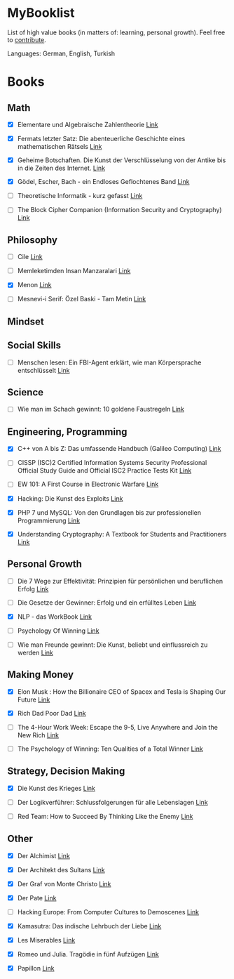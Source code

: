 # MyBooklist
List of high value books (in matters of: learning, personal growth). Feel free to [contribute](contributing.md).

Languages: German, English, Turkish


# Books


## Math
- [x] Elementare und Algebraische Zahlentheorie [Link](https://www.amazon.de/gp/product/3834812560/ref=as_li_tl?ie=UTF8&camp=1638&creative=6742&creativeASIN=3834812560&linkCode=as2&tag=yakupates-21&linkId=475c5584544049a7f2be580dcc2deb57)
- [x] Fermats letzter Satz: Die abenteuerliche Geschichte eines mathematischen Rätsels [Link](http://amzn.to/2eWzhG2)
- [x] Geheime Botschaften. Die Kunst der Verschlüsselung von der Antike bis in die Zeiten des Internet. [Link](http://amzn.to/2eXC5mg)
- [x] Gödel, Escher, Bach - ein Endloses Geflochtenes Band [Link](http://amzn.to/2wTo1yG)
- [ ] Theoretische Informatik - kurz gefasst [Link](http://amzn.to/2xQOBsr)
- [ ] The Block Cipher Companion (Information Security and Cryptography) [Link](http://amzn.to/2wJhkRs)


## Philosophy
- [ ] Cile [Link](http://amzn.to/2w3OlJk)
- [ ] Memleketimden Insan Manzaralari [Link](http://amzn.to/2w3ziiV)
- [x] Menon [Link](https://www.amazon.de/gp/product/1484049829/ref=as_li_tl?ie=UTF8&tag=yakupates-21&camp=1638&creative=6742&linkCode=as2&creativeASIN=1484049829&linkId=04a38cff5dfded7026aa33d48687884b)
- [ ] Mesnevi-i Serif: Özel Baski - Tam Metin [Link](http://amzn.to/2eMN3LE)


## Mindset


## Social Skills
- [ ] Menschen lesen: Ein FBI-Agent erklärt, wie man Körpersprache entschlüsselt [Link](https://www.amazon.de/gp/product/3868822135/ref=as_li_tl?ie=UTF8&tag=yakupates-21&camp=1638&creative=6742&linkCode=as2&creativeASIN=3868822135&linkId=6cffdf144533d6ce26d374bee4b8b4fd)


## Science


- [ ] Wie man im Schach gewinnt: 10 goldene Faustregeln [Link](http://amzn.to/2yhwiw6)
## Engineering, Programming
- [x] C++ von A bis Z: Das umfassende Handbuch (Galileo Computing) [Link](http://amzn.to/2j9L98Z)
- [ ] CISSP (ISC)2 Certified Information Systems Security Professional Official Study Guide and Official ISC2 Practice Tests Kit [Link](http://amzn.to/2jiVIXD)
- [ ] EW 101: A First Course in Electronic Warfare [Link](http://amzn.to/2w3uBph)
- [x] Hacking: Die Kunst des Exploits [Link](http://amzn.to/2eTVzZ7)
- [x] PHP 7 und MySQL: Von den Grundlagen bis zur professionellen Programmierung [Link](http://amzn.to/2j9Z3bf)
- [x] Understanding Cryptography: A Textbook for Students and Practitioners [Link](http://amzn.to/2xV0zkL)


## Personal Growth
- [ ] Die 7 Wege zur Effektivität: Prinzipien für persönlichen und beruflichen Erfolg [Link](http://amzn.to/2y12mVC)
- [ ] Die Gesetze der Gewinner: Erfolg und ein erfülltes Leben [Link](http://amzn.to/2eZtu2D)
- [x] NLP - das WorkBook [Link](https://www.amazon.de/gp/product/3935767579/ref=as_li_tl?ie=UTF8&tag=yakupates-21&camp=1638&creative=6742&linkCode=as2&creativeASIN=3935767579&linkId=748dc27304d220905f40de8e196d053f)
- [ ] Psychology Of Winning [Link](http://amzn.to/2xcmjL2)
- [ ] Wie man Freunde gewinnt: Die Kunst, beliebt und einflussreich zu werden [Link](http://amzn.to/2f0oBq1)


## Making Money
- [x] Elon Musk : How the Billionaire CEO of Spacex and Tesla is Shaping Our Future [Link](https://www.amazon.de/gp/product/0753557525/ref=as_li_tl?ie=UTF8&tag=yakupates-21&camp=1638&creative=6742&linkCode=as2&creativeASIN=0753557525&linkId=9f565aab7fd997545c455e9c67b02fd2)
- [x] Rich Dad Poor Dad [Link](https://www.amazon.de/gp/product/3898798828/ref=as_li_tl?ie=UTF8&tag=yakupates-21&camp=1638&creative=6742&linkCode=as2&creativeASIN=3898798828&linkId=c2844800d7797f222bad59091dca9043)
- [ ] The 4-Hour Work Week: Escape the 9-5, Live Anywhere and Join the New Rich [Link](http://amzn.to/2hbfpvR)
- [ ] The Psychology of Winning: Ten Qualities of a Total Winner [Link](http://amzn.to/2haOTCY)


## Strategy, Decision Making
- [x] Die Kunst des Krieges [Link](http://amzn.to/2jaqCRJ)
- [ ] Der Logikverführer: Schlussfolgerungen für alle Lebenslagen [Link](https://www.amazon.de/gp/product/B009625JDQ/ref=as_li_tl?ie=UTF8&tag=yakupates-21&camp=1638&creative=6742&linkCode=as2&creativeASIN=B009625JDQ&linkId=f3642cce75074de986bf76b151f20d5f)
- [ ] Red Team: How to Succeed By Thinking Like the Enemy [Link](http://amzn.to/2frZ8CP)


## Other
- [x] Der Alchimist [Link](http://amzn.to/2vSnMGT)
- [x] Der Architekt des Sultans [Link](http://amzn.to/2vRPALL)
- [x] Der Graf von Monte Christo [Link](http://amzn.to/2wOvNdv)
- [x] Der Pate [Link](https://www.amazon.de/gp/product/3499231107/ref=as_li_tl?ie=UTF8&tag=yakupates-21&camp=1638&creative=6742&linkCode=as2&creativeASIN=3499231107&linkId=26a26be4e65cd42a08e00431767fd3e8)
- [ ] Hacking Europe: From Computer Cultures to Demoscenes [Link](http://amzn.to/2jjrZxA)
- [x] Kamasutra: Das indische Lehrbuch der Liebe [Link](http://amzn.to/2japnC3)
- [x] Les Miserables [Link](http://amzn.to/2jcNkbN)
- [x] Romeo und Julia. Tragödie in fünf Aufzügen [Link](http://amzn.to/2vS8IJj)
- [x] Papillon [Link](http://amzn.to/2vSPymG)


